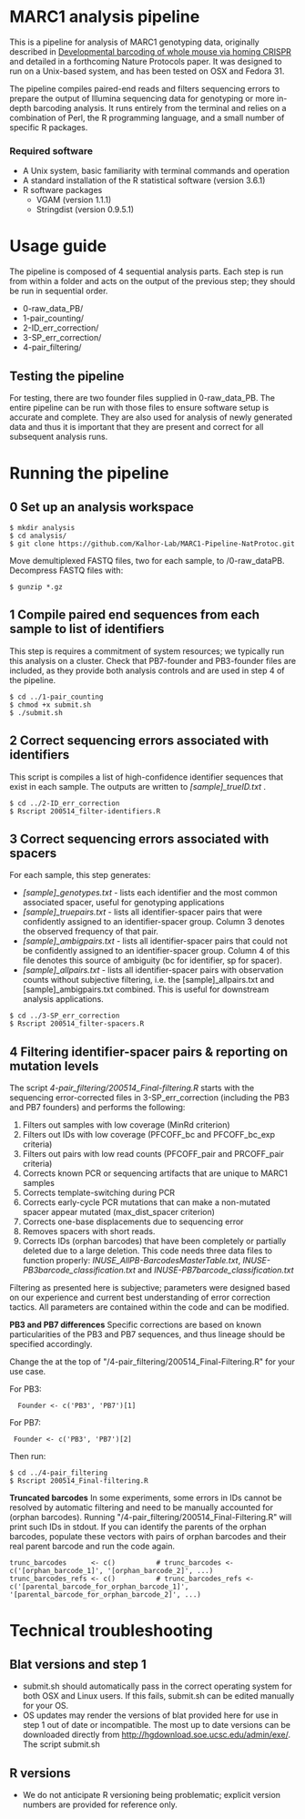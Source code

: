 
# MARC1 analysis pipeline

This is a pipeline for analysis of MARC1 genotyping data, originally described in [Developmental barcoding of whole mouse via homing CRISPR](https://science.sciencemag.org/content/361/6405/eaat9804.long) and detailed in a forthcoming Nature Protocols paper. It was designed to run on a Unix-based system, and has been tested on OSX and Fedora 31. 

The pipeline compiles paired-end reads and filters sequencing errors to prepare the output of Illumina sequencing data for genotyping or more in-depth barcoding analysis. It runs entirely from the terminal and relies on a combination of Perl, the R programming language, and a small number of specific R packages.

### Required software

* A Unix system, basic familiarity with terminal commands and operation
* A standard installation of the R statistical software (version 3.6.1)
* R software packages
  * VGAM (version 1.1.1)
  * Stringdist (version 0.9.5.1)


# Usage guide

The pipeline is composed of 4 sequential analysis parts. Each step is run from within a folder and acts on the output of the previous step; they should be run in sequential order.

* 0-raw_data_PB/  
* 1-pair_counting/
* 2-ID_err_correction/
* 3-SP_err_correction/  
* 4-pair_filtering/ 

## Testing the pipeline
For testing, there are two founder files supplied in 0-raw_data_PB. The entire pipeline can be run with those files to ensure software setup is accurate and complete. They are also used for analysis of newly generated data and thus it is important that they are present and correct for all subsequent analysis runs.

# Running the pipeline

## 0 Set up an analysis workspace
  ```
 $ mkdir analysis 
 $ cd analysis/
 $ git clone https://github.com/Kalhor-Lab/MARC1-Pipeline-NatProtoc.git
 ```

Move demultiplexed FASTQ files, two for each sample, to /0-raw_dataPB. Decompress FASTQ files with:
 ```
 $ gunzip *.gz
 ```
## 1 Compile paired end sequences from each sample to list of identifiers
This step is requires a commitment of system resources; we typically run this analysis on a cluster. Check that PB7-founder and PB3-founder files are included, as they provide both analysis controls and are used in step 4 of the pipeline. 

  ```
  $ cd ../1-pair_counting
  $ chmod +x submit.sh
  $ ./submit.sh 
  ```
## 2 Correct sequencing errors associated with identifiers 
This script is compiles a list of high-confidence identifier sequences that exist in each sample. The outputs are written to  _[sample]\_trueID.txt_ .
  ```
  $ cd ../2-ID_err_correction
  $ Rscript 200514_filter-identifiers.R
  ```

## 3 Correct sequencing errors associated with spacers

For each sample, this step generates: 
  * _[sample]\_genotypes.txt_  - lists each identifier and the most common associated spacer, useful for genotyping applications
  * _[sample]\_truepairs.txt_ - lists all identifier-spacer pairs that were confidently assigned to an identifier-spacer group. Column 3 denotes the observed frequency of that pair. 
  * _[sample]\_ambigpairs.txt_ - lists all identifier-spacer pairs that could not be confidently assigned to an identifier-spacer group. Column 4 of this file denotes this source of ambiguity (bc for identifier, sp for spacer).
  * _[sample]\_allpairs.txt_  - lists all identifier-spacer pairs with observation counts without subjective filtering, i.e. the [sample]_allpairs.txt and [sample]_ambigpairs.txt combined. This is useful for downstream analysis applications. 
 
  ```
  $ cd ../3-SP_err_correction
  $ Rscript 200514_filter-spacers.R
  ```
  
## 4 Filtering identifier-spacer pairs & reporting on mutation levels

The script _4-pair_filtering/200514_Final-filtering.R_ starts with the sequencing error-corrected files in 3-SP_err_correction (including the PB3 and PB7 founders) and performs the following:
1) Filters out samples with low coverage (MinRd criterion)
2) Filters out IDs with low coverage (PFCOFF_bc and PFCOFF_bc_exp criteria)
3) Filters out pairs with low read counts (PFCOFF_pair and PRCOFF_pair criteria)
4) Corrects known PCR or sequencing artifacts that are unique to MARC1 samples
5) Corrects template-switching during PCR
6) Corrects early-cycle PCR mutations that can make a non-mutated spacer appear mutated (max_dist_spacer criterion)
7) Corrects one-base displacements due to sequencing error
8) Removes spacers with short reads.
9) Corrects IDs (orphan barcodes) that have been completely or partially deleted due to a large deletion.
This code needs three data files to function properly: _INUSE_AllPB-BarcodesMasterTable.txt_, _INUSE-PB3barcode_classification.txt_ and _INUSE-PB7barcode_classification.txt_

Filtering as presented here is subjective; parameters were designed based on our experience and current best understanding of error correction tactics. All parameters are contained within the code and can be modified. 


**PB3 and PB7 differences** Specific corrections are based on known particularities of the PB3 and PB7 sequences, and thus lineage should be specified accordingly. 

Change the at the top of "/4-pair_filtering/200514_Final-Filtering.R" for your use case.

For PB3:
```
  Founder <- c('PB3', 'PB7')[1]                   
  ```
 For PB7:
 ```
  Founder <- c('PB3', 'PB7')[2]                   
  ```
  
Then run:
  ```
  $ cd ../4-pair_filtering
  $ Rscript 200514_Final-filtering.R
  ```
**Truncated barcodes** In some experiments, some errors in IDs cannot be resolved by automatic filtering and need to be manually accounted for (orphan barcodes). Running "/4-pair_filtering/200514_Final-Filtering.R" will print such IDs in stdout.  If you can identify the parents of the orphan barcodes, populate these vectors with pairs of orphan barcodes and their real parent barcode and run the code again. 
```
trunc_barcodes      <- c()          # trunc_barcodes <- c('[orphan_barcode_1]', '[orphan_barcode_2]', ...)
trunc_barcodes_refs <- c()          # trunc_barcodes_refs <- c('[parental_barcode_for_orphan_barcode_1]', '[parental_barcode_for_orphan_barcode_2]', ...)
```

# Technical troubleshooting

## Blat versions and step 1

* submit.sh should automatically pass in the correct operating system for both OSX and Linux users. If this fails, submit.sh can be edited manually for your OS.
* OS updates may render the versions of blat provided here for use in step 1 out of date or incompatible. The most up to date versions can be downloaded directly from http://hgdownload.soe.ucsc.edu/admin/exe/. The script submit.sh 

## R versions

* We do not anticipate R versioning being problematic; explicit version numbers are provided for reference only.
